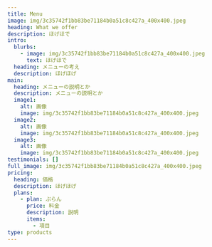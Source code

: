 ```yaml
---
title: Menu
image: img/3c35742f1bb83be71184b0a51c8c427a_400x400.jpeg
heading: What we offer
description: ほげほで
intro:
  blurbs:
    - image: img/3c35742f1bb83be71184b0a51c8c427a_400x400.jpeg
      text: ほげほで
  heading: メニューの考え
  description: ほげほげ
main:
  heading: メニューの説明とか
  description: メニューの説明とか
  image1:
    alt: 画像
    image: img/3c35742f1bb83be71184b0a51c8c427a_400x400.jpeg
  image2:
    alt: 画像
    image: img/3c35742f1bb83be71184b0a51c8c427a_400x400.jpeg
  image3:
    alt: 画像
    image: img/3c35742f1bb83be71184b0a51c8c427a_400x400.jpeg
testimonials: []
full_image: img/3c35742f1bb83be71184b0a51c8c427a_400x400.jpeg
pricing:
  heading: 価格
  description: ほげほげ
  plans:
    - plan: ぷらん
      price: 料金
      description: 説明
      items:
        - 項目
type: products
---
```

